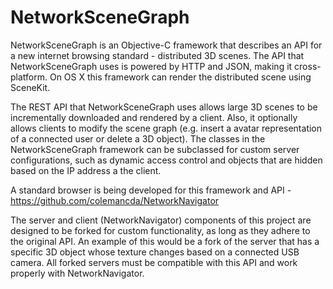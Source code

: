 NetworkSceneGraph
=================

NetworkSceneGraph is an Objective-C framework that describes an API for a new internet browsing standard - distributed 3D scenes. The API that NetworkSceneGraph uses is powered by HTTP and JSON, making it cross-platform. On OS X this framework can render the distributed scene using SceneKit.

The REST API that NetworkSceneGraph uses allows large 3D scenes to be incrementally downloaded and rendered by a client. Also, it optionally allows clients to modify the scene graph (e.g. insert a avatar representation of a connected user or delete a 3D object). The classes in the NetworkSceneGraph framework can be subclassed for custom server configurations, such as dynamic access control and objects that are hidden based on the IP address a the client.

A standard browser is being developed for this framework and API - https://github.com/colemancda/NetworkNavigator

The server and client (NetworkNavigator) components of this project are designed to be forked for custom functionality, as long as they adhere to the original API. An example of this would be a fork of the server that has a specific 3D object whose texture changes based on a connected USB camera. All forked servers must be compatible with this API and work properly with NetworkNavigator.
